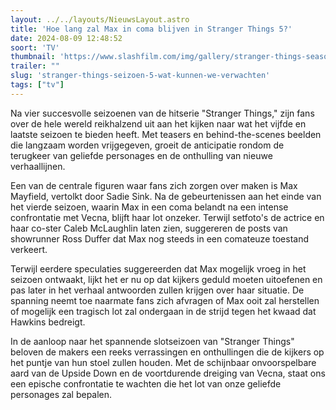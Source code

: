 ```yaml
---
layout: ../../layouts/NieuwsLayout.astro
title: 'Hoe lang zal Max in coma blijven in Stranger Things 5?'
date: 2024-08-09 12:48:52
soort: 'TV'
thumbnail: 'https://www.slashfilm.com/img/gallery/stranger-things-season-5-gives-us-an-official-update-on-sadie-sinks-max-mayfield-return/intro-1723137378.jpg'
trailer: ""
slug: 'stranger-things-seizoen-5-wat-kunnen-we-verwachten'
tags: ["tv"]
---
```


Na vier succesvolle seizoenen van de hitserie "Stranger Things," zijn fans over de hele wereld reikhalzend uit aan het kijken naar wat het vijfde en laatste seizoen te bieden heeft. Met teasers en behind-the-scenes beelden die langzaam worden vrijgegeven, groeit de anticipatie rondom de terugkeer van geliefde personages en de onthulling van nieuwe verhaallijnen.

Een van de centrale figuren waar fans zich zorgen over maken is Max Mayfield, vertolkt door Sadie Sink. Na de gebeurtenissen aan het einde van het vierde seizoen, waarin Max in een coma belandt na een intense confrontatie met Vecna, blijft haar lot onzeker. Terwijl setfoto's de actrice en haar co-ster Caleb McLaughlin laten zien, suggereren de posts van showrunner Ross Duffer dat Max nog steeds in een comateuze toestand verkeert.

Terwijl eerdere speculaties suggereerden dat Max mogelijk vroeg in het seizoen ontwaakt, lijkt het er nu op dat kijkers geduld moeten uitoefenen en pas later in het verhaal antwoorden zullen krijgen over haar situatie. De spanning neemt toe naarmate fans zich afvragen of Max ooit zal herstellen of mogelijk een tragisch lot zal ondergaan in de strijd tegen het kwaad dat Hawkins bedreigt.

In de aanloop naar het spannende slotseizoen van "Stranger Things" beloven de makers een reeks verrassingen en onthullingen die de kijkers op het puntje van hun stoel zullen houden. Met de schijnbaar onvoorspelbare aard van de Upside Down en de voortdurende dreiging van Vecna, staat ons een epische confrontatie te wachten die het lot van onze geliefde personages zal bepalen.
